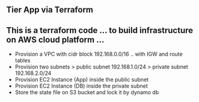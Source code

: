 ## Tier App via Terraform

## This is a terraform code ... to build infrastructure on AWS cloud platform ...

 * Provision a VPC with cidr block 192.168.0.0/16 .. with IGW and route tables 
 * Provision two subnets > public subnet 192.168.1.0/24
			 > private subnet 192.168.2.0/24
 * Provision EC2 Instance (App) inside the public subnet
 * Provision EC2 Instance (DB) inside the private subnet
 * Store the state file on S3 bucket and lock it by dynamo db

